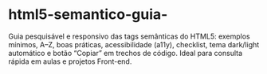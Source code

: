 # html5-semantico-guia-
Guia pesquisável e responsivo das tags semânticas do HTML5: exemplos mínimos, A–Z, boas práticas, acessibilidade (a11y), checklist, tema dark/light automático e botão “Copiar” em trechos de código. Ideal para consulta rápida em aulas e projetos Front-end.
